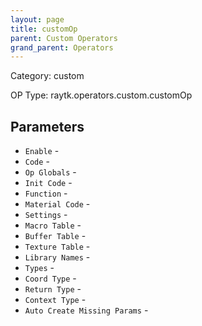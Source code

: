 ```yaml
---
layout: page
title: customOp
parent: Custom Operators
grand_parent: Operators
---
```


Category: custom

OP Type: raytk.operators.custom.customOp

## Parameters

* `Enable` - 
* `Code` - 
* `Op Globals` - 
* `Init Code` - 
* `Function` - 
* `Material Code` - 
* `Settings` - 
* `Macro Table` - 
* `Buffer Table` - 
* `Texture Table` - 
* `Library Names` - 
* `Types` - 
* `Coord Type` - 
* `Return Type` - 
* `Context Type` - 
* `Auto Create Missing Params` -
